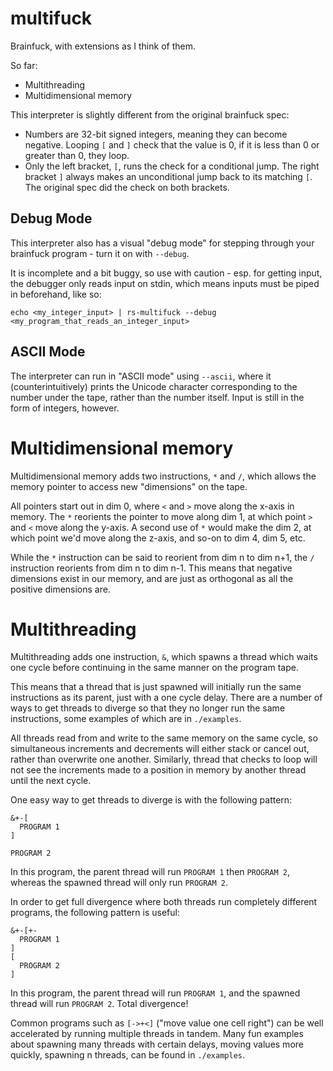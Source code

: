 # multifuck

Brainfuck, with extensions as I think of them.

So far:

- Multithreading
- Multidimensional memory

This interpreter is slightly different from the original brainfuck spec:

- Numbers are 32-bit signed integers, meaning they can become negative. Looping
  `[` and `]` check that the value is 0, if it is less than 0 or greater than
  0, they loop.
- Only the left bracket, `[`, runs the check for a conditional jump. The right
  bracket `]` always makes an unconditional jump back to its matching `[`. The
  original spec did the check on both brackets.

## Debug Mode

This interpreter also has a visual "debug mode" for stepping through your
brainfuck program - turn it on with `--debug`.

It is incomplete and a bit buggy, so use with caution - esp. for getting input,
the debugger only reads input on stdin, which means inputs must be piped in
beforehand, like so:

```
echo <my_integer_input> | rs-multifuck --debug <my_program_that_reads_an_integer_input>
```

## ASCII Mode

The interpreter can run in "ASCII mode" using `--ascii`, where it
(counterintuitively) prints the Unicode character corresponding to the number
under the tape, rather than the number itself. Input is still in the form of
integers, however.

# Multidimensional memory

Multidimensional memory adds two instructions, `*` and `/`, which allows the
memory pointer to access new "dimensions" on the tape.

All pointers start out in dim 0, where `<` and `>` move along the x-axis in
memory. The `*` reorients the pointer to move along dim 1, at which point `>`
and `<` move along the y-axis. A second use of `*` would make the dim 2, at
which point we'd move along the z-axis, and so-on to dim 4, dim 5, etc.

While the `*` instruction can be said to reorient from dim n to dim n+1, the
`/` instruction reorients from dim n to dim n-1. This means that negative
dimensions exist in our memory, and are just as orthogonal as all the positive
dimensions are.

# Multithreading

Multithreading adds one instruction, `&`, which spawns a thread which waits one
cycle before continuing in the same manner on the program tape.

This means that a thread that is just spawned will initially run the same
instructions as its parent, just with a one cycle delay. There are a number of
ways to get threads to diverge so that they no longer run the same
instructions, some examples of which are in `./examples`.

All threads read from and write to the same memory on the same cycle, so
simultaneous increments and decrements will either stack or cancel out, rather
than overwrite one another. Similarly, thread that checks to loop will not see
the increments made to a position in memory by another thread until the next
cycle.

One easy way to get threads to diverge is with the following pattern:

```
&+-[
  PROGRAM 1
]

PROGRAM 2
```

In this program, the parent thread will run `PROGRAM 1` then `PROGRAM 2`,
whereas the spawned thread will only run `PROGRAM 2`.

In order to get full divergence where both threads run completely different
programs, the following pattern is useful:

```
&+-[+-
  PROGRAM 1
]
[
  PROGRAM 2
]
```

In this program, the parent thread will run `PROGRAM 1`, and the spawned thread
will run `PROGRAM 2`. Total divergence!

Common programs such as `[->+<]` ("move value one cell right") can be well
accelerated by running multiple threads in tandem. Many fun examples about
spawning many threads with certain delays, moving values more quickly, spawning
n threads, can be found in `./examples`.
